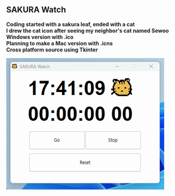 ## SAKURA Watch
**Coding started with a sakura leaf, ended with a cat**  
**I drew the cat icon after seeing my neighbor's cat named Sewoo**  
**Windows version with .ico**  
**Planning to make a Mac version with .icns**  
**Cross platform source using Tkinter**

![](https://github.com/bubjoin/sakura-watch/blob/0cf27389c9d5d9aad5379cd33106458e2effb098/sakura_watch_demo.gif)